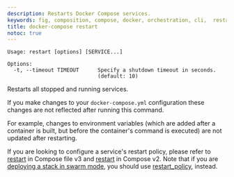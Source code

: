 ```yaml
---
description: Restarts Docker Compose services.
keywords: fig, composition, compose, docker, orchestration, cli,  restart
title: docker-compose restart
notoc: true
---
```


```
Usage: restart [options] [SERVICE...]

Options:
  -t, --timeout TIMEOUT      Specify a shutdown timeout in seconds.
                             (default: 10)
```

Restarts all stopped and running services.

If you make changes to your `docker-compose.yml` configuration these changes are not reflected after running this command.

For example, changes to environment variables (which are added after a container is built, but before the container's command is executed) are not updated after restarting.

If you are looking to configure a service's restart policy, please refer to
[restart](/compose/compose-file/index.md#restart) in Compose file v3 and
[restart](/compose/compose-file/compose-file-v2.md#restart) in Compose v2. Note that if
you are [deploying a stack in swarm mode](/engine/reference/commandline/stack_deploy.md),
you should use [restart_policy](/compose/compose-file/index.md#restart), instead.
